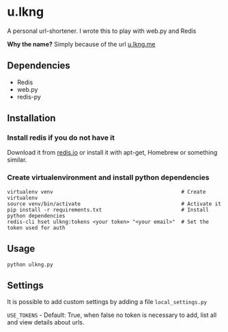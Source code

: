 # u.lkng
A personal url-shortener. I wrote this to play with web.py and Redis

**Why the name?** Simply because of the url [u.lkng.me](http://u.lkng.me)

## Dependencies
* Redis
* web.py
* redis-py

## Installation
### Install redis if you do not have it

Download it from [redis.io](http://redis.io) or install it with apt-get, Homebrew or something similar.

### Create virtualenvironment and install python dependencies

    virtualenv venv                                          # Create virtualenv
    source venv/bin/activate                                 # Activate it
    pip install -r requirements.txt                          # Install python dependencies
    redis-cli hset ulkng:tokens <your token> "<your email>"  # Set the token used for auth

## Usage
    python ulkng.py

## Settings
It is possible to add custom settings by adding a file `local_settings.py`

`USE_TOKENS` - Default: True, when false no token is necessary to add, list all and view details about urls.
